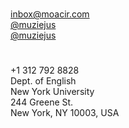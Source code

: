 <div class="col-md row">
  <div class="col-4 text-center">
    <h1 class="giant">
      <i class="fa wow fadeInUp fa-laptop"></i>
    </h1>
  </div>
  <div class="col-8">
    <dl>
      <dt><i class="fa fa-envelope"></i></dt> 
      <dd><a href="#"
      onclick="this.href='mailto:'+this.innerHTML.split('').reverse().join('')"
      style="unicode-bidi:bidi-override; direction: rtl;">moc.ricaom@xobni</a>&#x200E;</dd>
      <dt><i class="fa fa-twitter"></i></dt> 
      <dd><a href="http://twitter.com/muziejus" target="_blank">@muziejus</a></dd>
      <dt><i class="fa fa-github"></i></dt> 
      <dd><a href="http://github.com/muziejus" target="_blank">@muziejus</a></dd>
    </dl>
  </div>
</div>

<div class="col-md row">
  <div class="col-4 text-center">
    <h1 class="giant">
      <i class="fa wow fadeInUp fa-globe"></i>
    </h1>
  </div>
  <div class="col-8">
    <dl>
      <dt> <i class="fa fa-phone"></i></dt>
      <dd> +1 312 792 8828</dd>
      <dt><i class="fa fa-envelope"></i></dt>
      <dd>Dept. of English<br />New York University<br />244 Greene St.<br />New York, NY 10003, USA</dd>
    </dl>
  </div>
</div>
